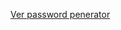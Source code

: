 <a href ="https://s1ns3ro.github.io/password-generator/" target="_blank">Ver password penerator</a>
